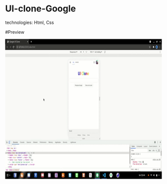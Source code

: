 # UI-clone-Google

technologies: Html, Css

#Preview

<img src="./preview.gif" width="" height="450px" />
